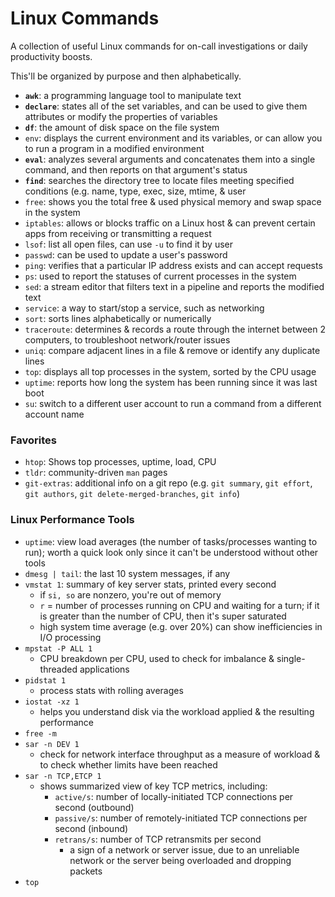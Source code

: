 # Linux Commands

A collection of useful Linux commands for on-call investigations or daily productivity boosts.

This'll be organized by purpose and then alphabetically.

* __`awk`__: a programming language tool to manipulate text
* __`declare`__: states all of the set variables, and can be used to give them attributes or modify the properties of variables
* __`df`__: the amount of disk space on the file system
* `env`: displays the current environment and its variables, or can allow you to run a program in a modified environment
* __`eval`__: analyzes several arguments and concatenates them into a single command, and then reports on that argument's status
* __`find`__: searches the directory tree to locate files meeting specified conditions (e.g. name, type, exec, size, mtime, & user
* `free`: shows you the total free & used physical memory and swap space in the system
* `iptables`: allows or blocks traffic on a Linux host & can prevent certain apps from receiving or transmitting a request
* `lsof`: list all open files, can use `-u` to find it by user
* `passwd`: can be used to update a user's password
* `ping`: verifies that a particular IP address exists and can accept requests
* `ps`: used to report the statuses of current processes in the system
* `sed`: a stream editor that filters text in a pipeline and reports the modified text
* `service`: a way to start/stop a service, such as networking
* `sort`: sorts lines alphabetically or numerically
* `traceroute`: determines & records a route through the internet between 2 computers, to troubleshoot network/router issues
* `uniq`: compare adjacent lines in a file & remove or identify any duplicate lines
* `top`: displays all top processes in the system, sorted by the CPU usage
* `uptime`: reports how long the system has been running since it was last boot
* `su`: switch to a different user account to run a command from a different account name

### Favorites

* `htop`: Shows top processes, uptime, load, CPU
* `tldr`: community-driven `man` pages
* `git-extras`: additional info on a git repo (e.g. `git summary`, `git effort`, `git authors`, `git delete-merged-branches`, `git info`)


### Linux Performance Tools

* `uptime`: view load averages (the number of tasks/processes wanting to run); worth a quick look only since it can't be understood without other tools
* `dmesg | tail`: the last 10 system messages, if any
* `vmstat 1`: summary of key server stats, printed every second
  - if `si, so` are nonzero, you're out of memory
  - `r` = number of processes running on CPU and waiting for a turn; if it is greater than the number of CPU, then it's super saturated
  - high system time average (e.g. over 20%) can show inefficiencies in I/O processing
* `mpstat -P ALL 1`
  - CPU breakdown per CPU, used to check for imbalance & single-threaded applications
* `pidstat 1`
  - process stats with rolling averages
* `iostat -xz 1`
  - helps you understand disk via the workload applied & the resulting performance
* `free -m`
* `sar -n DEV 1`
  - check for network interface throughput as a measure of workload & to check whether limits have been reached
* `sar -n TCP,ETCP 1`
  - shows summarized view of key TCP metrics, including:
    * `active/s`: number of locally-initiated TCP connections per second (outbound)
    * `passive/s`: number of remotely-initiated TCP connections per second (inbound)
    * `retrans/s`: number of TCP retransmits per second
      - a sign of a network or server issue, due to an unreliable network or the server being overloaded and dropping packets
* `top`
